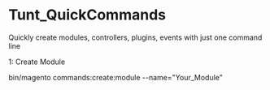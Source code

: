 # Tunt_QuickCommands
Quickly create modules, controllers, plugins, events with just one command line

1: Create Module

bin/magento commands:create:module --name="Your_Module"
